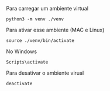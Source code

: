 Para carregar um ambiente virtual

```python3 -m venv ./venv```

Para ativar esse ambiente (MAC e Linux)

```source ./venv/bin/activate```

No Windows

```Scripts\activate ```

Para desativar o ambiente virual

```deactivate```
